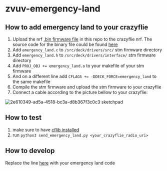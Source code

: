 # zvuv-emergency-land

## How to add emergency land to your crazyflie

1. Upload the nrf [.bin firmware file](https://github.com/M-R-VulcaN/zvuv-emergency-land/blob/da50aae5750fa001568360d4338a2dd59cbd8c20/crazyflie2_nrf_emergency_land.bin) in this repo to the crazyflie nrf. The source code for the binary file could be found [here](https://github.com/M-R-VulcaN/crazyflie2-nrf-firmware-emergency-land)
2. Add  `emergency_land.c` to `/src/deck/drivers/src/` stm firmware directory
3. Add `emergency_land.h` to `/src/deck/drivers/interface/` stm firmware  directory
4. Add `PROJ_OBJ += emergency_land.o` to your makefile of your stm firmware 
5. And on a different line add `CFLAGS += -DDECK_FORCE=emergency_land` to the same makefile
6. Compile the stm firmware and upload the stm firmware to your crazyflie
7. Connect a cable according to the picture bellow to your crazyflie:

![2e610349-ad5a-4518-bc3a-d8b367f3c0c3 sketchpad](https://user-images.githubusercontent.com/32649570/137743141-7023c0a7-36a4-4f78-a0c2-aa69b199ec89.png)

## How to test 
1. make sure to have [cflib installed](https://github.com/bitcraze/crazyflie-lib-python/blob/master/docs/installation/install.md)
2. run `python3 send_emergency_land.py <your_crazyflie_radio_uri>`

## How to develop
Replace the line [here](https://github.com/M-R-VulcaN/zvuv-emergency-land/blob/30e61b90e58d7636af3be6a932981955d58d3d73/emergency_land.c#L48) with your emergency land code
